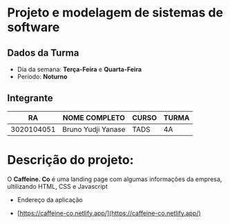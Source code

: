 # Projeto e modelagem de sistemas de software

## Dados da Turma

- Dia da semana: **Terça-Feira** e **Quarta-Feira**
- Período: **Noturno**

## Integrante

| RA         | NOME COMPLETO      | CURSO | TURMA |
| ---------- | ------------------ | ----- | ----- |
| 3020104051 | Bruno Yudji Yanase | TADS  | 4A    |

# Descrição do projeto:

O **Caffeine. Co** é uma landing page com algumas informações da empresa, ultilizando HTML, CSS e Javascript

- Endereço da aplicação

* [https://caffeine-co.netlify.app/](https://caffeine-co.netlify.app/)
